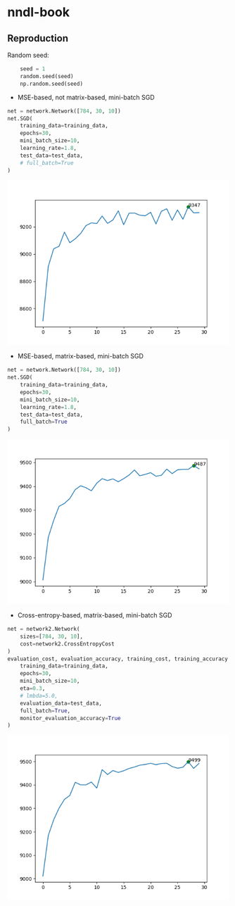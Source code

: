 # nndl-book

## Reproduction

Random seed:

```python
    seed = 1
    random.seed(seed)
    np.random.seed(seed)
```

- MSE-based, not matrix-based, mini-batch SGD

```python
net = network.Network([784, 30, 10])
net.SGD(
    training_data=training_data,
    epochs=30,
    mini_batch_size=10,
    learning_rate=1.8,
    test_data=test_data,
    # full_batch=True
)
```



![](images/mse-non-full-matrix.png)

- MSE-based, matrix-based, mini-batch SGD

```python
net = network.Network([784, 30, 10])
net.SGD(
    training_data=training_data,
    epochs=30,
    mini_batch_size=10,
    learning_rate=1.8,
    test_data=test_data,
    full_batch=True
)
```



![](images/mse-full-matrix.png)

- Cross-entropy-based, matrix-based, mini-batch SGD

```python
net = network2.Network(
    sizes=[784, 30, 10],
    cost=network2.CrossEntropyCost
)
evaluation_cost, evaluation_accuracy, training_cost, training_accuracy = net.SGD(
    training_data=training_data,
    epochs=30,
    mini_batch_size=10,
    eta=0.3,
    # lmbda=5.0,
    evaluation_data=test_data,
    full_batch=True,
    monitor_evaluation_accuracy=True
)
```



![](images/cross-entropy-matrix.png)
